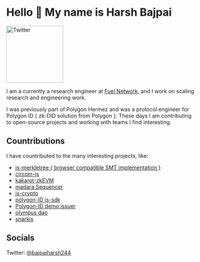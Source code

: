 # Hello 👋 My name is Harsh Bajpai

<div class="container" >
 <img  id="avatar"  src='https://avatars.githubusercontent.com/u/41180869?s=400&u=95cd15b51719d1a877d02387f741f34da41cfd0e&v=4' alt="Twitter" width="150px"/>
</div>

<p id="para" >
I am a currently a research engineer at <a href="https://fuel.network" >Fuel Network</a>, and I work on scaling research and engineering work. 

I was previously part of Polygon Hermez and was a protocol engineer for Polygon ID { zk-DID solution from Polygon }. These days I am contributing to open-source projects and working with teams I find interesting.

## Countributions

I have countributed to the many interesting projects, like:
<ul>
<li>
<a href="https://github.com/iden3/js-merkletree"> js-merkletree { browser compatible SMT implementation } </a>
</li>
<li>
<a href="https://github.com/getZeFi/circomjs"> circom-js </a>
</li>
<li>
<a href="https://github.com/kkrt-labs/kakarot"> kakarot-zkEVM </a>
</li>
<li>
<a href="https://github.com/keep-starknet-strange/madara"> madara Sequencer </a>
</li>
<li>
<a href="https://github.com/iden3/js-crypto"> js-crypto </a>
</li>
<li>
<a href="https://github.com/0xPolygonID/js-sdk"> polygon-ID js-sdk </a>
</li>
<li>
<a href="https://github.com/0xPolygonID/demo-issuer"> Polygon-ID demo issuer </a>
</li>
<li>
<a href="https://github.com/OlympusDAO/olympus-contracts/pull/131"> olympus dao </a>
</li>
<li>
<a href="https://github.com/iden3/snarkjs/pull/146"> snarkjs </a>
</li>
</ul>

 ##  Socials
Twitter: <a href="https://twitter.com/bajpaiharsh244" >@bajpaiharsh244</a>

<!--

**bajpai244/bajpai244** is a ✨ _special_ ✨ repository because its `README.md` (this file) appears on your GitHub profile.

Here are some ideas to get you started:

- 🔭 I’m currently working on ...
- 🌱 I’m currently learning ...
- 👯 I’m looking to collaborate on ...
- 🤔 I’m looking for help with ...
- 💬 Ask me about ...
- 📫 How to reach me: ...
- 😄 Pronouns: ...
- ⚡ Fun fact: ...
  -->
